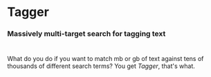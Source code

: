 # Tagger
### Massively multi-target search for tagging text
#
#
What do you do if you want to match mb or gb of text against tens of thousands of different search terms?  You get *Tagger*, that's what.
